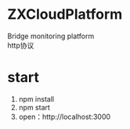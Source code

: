 # ZXCloudPlatform
Bridge monitoring platform  
http协议

# start
1. npm install
2. npm start
3. open：http://localhost:3000
